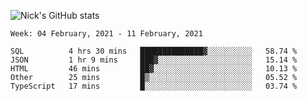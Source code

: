 ![Nick's GitHub stats](https://github-readme-stats.vercel.app/api?username=nickdark&theme=vue&show_icons=true)


<!--START_SECTION:waka-->
```text
Week: 04 February, 2021 - 11 February, 2021

SQL          4 hrs 30 mins   ██████████████▓░░░░░░░░░░   58.74 % 
JSON         1 hr 9 mins     ███▓░░░░░░░░░░░░░░░░░░░░░   15.14 % 
HTML         46 mins         ██▓░░░░░░░░░░░░░░░░░░░░░░   10.13 % 
Other        25 mins         █▒░░░░░░░░░░░░░░░░░░░░░░░   05.52 % 
TypeScript   17 mins         █░░░░░░░░░░░░░░░░░░░░░░░░   03.74 % 
```
<!--END_SECTION:waka-->

<!--
**nickdark/nickdark** is a ✨ _special_ ✨ repository because its `README.md` (this file) appears on your GitHub profile.

Here are some ideas to get you started:

- 🔭 I’m currently working on ...
- 🌱 I’m currently learning ...
- 👯 I’m looking to collaborate on ...
- 🤔 I’m looking for help with ...
- 💬 Ask me about ...
- 📫 How to reach me: ...
- 😄 Pronouns: ...
- ⚡ Fun fact: ...
-->
